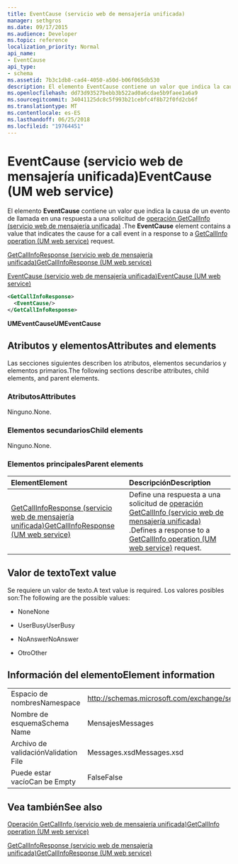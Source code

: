 ```yaml
---
title: EventCause (servicio web de mensajería unificada)
manager: sethgros
ms.date: 09/17/2015
ms.audience: Developer
ms.topic: reference
localization_priority: Normal
api_name:
- EventCause
api_type:
- schema
ms.assetid: 7b3c1db8-cad4-4050-a50d-b06f065db530
description: El elemento EventCause contiene un valor que indica la causa de un evento de llamada en una respuesta a una solicitud de GetCallInfo operación (servicio web de mensajería unificada).
ms.openlocfilehash: dd73d93527bebb3b522ad0a6cdae5b9faee1a6a9
ms.sourcegitcommit: 34041125dc8c5f993b21cebfc4f8b72f0fd2cb6f
ms.translationtype: MT
ms.contentlocale: es-ES
ms.lasthandoff: 06/25/2018
ms.locfileid: "19764451"
---
```

# <a name="eventcause-um-web-service"></a><span data-ttu-id="a8acf-103">EventCause (servicio web de mensajería unificada)</span><span class="sxs-lookup"><span data-stu-id="a8acf-103">EventCause (UM web service)</span></span>

<span data-ttu-id="a8acf-104">El elemento **EventCause** contiene un valor que indica la causa de un evento de llamada en una respuesta a una solicitud de [operación GetCallInfo (servicio web de mensajería unificada)](getcallinfo-operation-um-web-service.md) .</span><span class="sxs-lookup"><span data-stu-id="a8acf-104">The **EventCause** element contains a value that indicates the cause for a call event in a response to a [GetCallInfo operation (UM web service)](getcallinfo-operation-um-web-service.md) request.</span></span> 
  
[<span data-ttu-id="a8acf-105">GetCallInfoResponse (servicio web de mensajería unificada)</span><span class="sxs-lookup"><span data-stu-id="a8acf-105">GetCallInfoResponse (UM web service)</span></span>](getcallinforesponse-um-web-service.md)
  
[<span data-ttu-id="a8acf-106">EventCause (servicio web de mensajería unificada)</span><span class="sxs-lookup"><span data-stu-id="a8acf-106">EventCause (UM web service)</span></span>](eventcause-um-web-service.md)
  
```xml
<GetCallInfoResponse>
  <EventCause/>
</GetCallInfoResponse>
```

 <span data-ttu-id="a8acf-107">**UMEventCause**</span><span class="sxs-lookup"><span data-stu-id="a8acf-107">**UMEventCause**</span></span>
## <a name="attributes-and-elements"></a><span data-ttu-id="a8acf-108">Atributos y elementos</span><span class="sxs-lookup"><span data-stu-id="a8acf-108">Attributes and elements</span></span>

<span data-ttu-id="a8acf-109">Las secciones siguientes describen los atributos, elementos secundarios y elementos primarios.</span><span class="sxs-lookup"><span data-stu-id="a8acf-109">The following sections describe attributes, child elements, and parent elements.</span></span>
  
### <a name="attributes"></a><span data-ttu-id="a8acf-110">Atributos</span><span class="sxs-lookup"><span data-stu-id="a8acf-110">Attributes</span></span>

<span data-ttu-id="a8acf-111">Ninguno.</span><span class="sxs-lookup"><span data-stu-id="a8acf-111">None.</span></span>
  
### <a name="child-elements"></a><span data-ttu-id="a8acf-112">Elementos secundarios</span><span class="sxs-lookup"><span data-stu-id="a8acf-112">Child elements</span></span>

<span data-ttu-id="a8acf-113">Ninguno.</span><span class="sxs-lookup"><span data-stu-id="a8acf-113">None.</span></span>
  
### <a name="parent-elements"></a><span data-ttu-id="a8acf-114">Elementos principales</span><span class="sxs-lookup"><span data-stu-id="a8acf-114">Parent elements</span></span>

|<span data-ttu-id="a8acf-115">**Element**</span><span class="sxs-lookup"><span data-stu-id="a8acf-115">**Element**</span></span>|<span data-ttu-id="a8acf-116">**Descripción**</span><span class="sxs-lookup"><span data-stu-id="a8acf-116">**Description**</span></span>|
|:-----|:-----|
|[<span data-ttu-id="a8acf-117">GetCallInfoResponse (servicio web de mensajería unificada)</span><span class="sxs-lookup"><span data-stu-id="a8acf-117">GetCallInfoResponse (UM web service)</span></span>](getcallinforesponse-um-web-service.md) <br/> |<span data-ttu-id="a8acf-118">Define una respuesta a una solicitud de [operación GetCallInfo (servicio web de mensajería unificada)](getcallinfo-operation-um-web-service.md) .</span><span class="sxs-lookup"><span data-stu-id="a8acf-118">Defines a response to a [GetCallInfo operation (UM web service)](getcallinfo-operation-um-web-service.md) request.</span></span>  <br/> |
   
## <a name="text-value"></a><span data-ttu-id="a8acf-119">Valor de texto</span><span class="sxs-lookup"><span data-stu-id="a8acf-119">Text value</span></span>

<span data-ttu-id="a8acf-120">Se requiere un valor de texto.</span><span class="sxs-lookup"><span data-stu-id="a8acf-120">A text value is required.</span></span> <span data-ttu-id="a8acf-121">Los valores posibles son:</span><span class="sxs-lookup"><span data-stu-id="a8acf-121">The following are the possible values:</span></span>
  
- <span data-ttu-id="a8acf-122">None</span><span class="sxs-lookup"><span data-stu-id="a8acf-122">None</span></span>
    
- <span data-ttu-id="a8acf-123">UserBusy</span><span class="sxs-lookup"><span data-stu-id="a8acf-123">UserBusy</span></span>
    
- <span data-ttu-id="a8acf-124">NoAnswer</span><span class="sxs-lookup"><span data-stu-id="a8acf-124">NoAnswer</span></span>
    
- <span data-ttu-id="a8acf-125">Otro</span><span class="sxs-lookup"><span data-stu-id="a8acf-125">Other</span></span>
    
## <a name="element-information"></a><span data-ttu-id="a8acf-126">Información del elemento</span><span class="sxs-lookup"><span data-stu-id="a8acf-126">Element information</span></span>

|||
|:-----|:-----|
|<span data-ttu-id="a8acf-127">Espacio de nombres</span><span class="sxs-lookup"><span data-stu-id="a8acf-127">Namespace</span></span>  <br/> |http://schemas.microsoft.com/exchange/services/2006/messages  <br/> |
|<span data-ttu-id="a8acf-128">Nombre de esquema</span><span class="sxs-lookup"><span data-stu-id="a8acf-128">Schema Name</span></span>  <br/> |<span data-ttu-id="a8acf-129">Mensajes</span><span class="sxs-lookup"><span data-stu-id="a8acf-129">Messages</span></span>  <br/> |
|<span data-ttu-id="a8acf-130">Archivo de validación</span><span class="sxs-lookup"><span data-stu-id="a8acf-130">Validation File</span></span>  <br/> |<span data-ttu-id="a8acf-131">Messages.xsd</span><span class="sxs-lookup"><span data-stu-id="a8acf-131">Messages.xsd</span></span>  <br/> |
|<span data-ttu-id="a8acf-132">Puede estar vacío</span><span class="sxs-lookup"><span data-stu-id="a8acf-132">Can be Empty</span></span>  <br/> |<span data-ttu-id="a8acf-133">False</span><span class="sxs-lookup"><span data-stu-id="a8acf-133">False</span></span>  <br/> |
   
## <a name="see-also"></a><span data-ttu-id="a8acf-134">Vea también</span><span class="sxs-lookup"><span data-stu-id="a8acf-134">See also</span></span>



[<span data-ttu-id="a8acf-135">Operación GetCallInfo (servicio web de mensajería unificada)</span><span class="sxs-lookup"><span data-stu-id="a8acf-135">GetCallInfo operation (UM web service)</span></span>](getcallinfo-operation-um-web-service.md)
  
[<span data-ttu-id="a8acf-136">GetCallInfoResponse (servicio web de mensajería unificada)</span><span class="sxs-lookup"><span data-stu-id="a8acf-136">GetCallInfoResponse (UM web service)</span></span>](getcallinforesponse-um-web-service.md)

